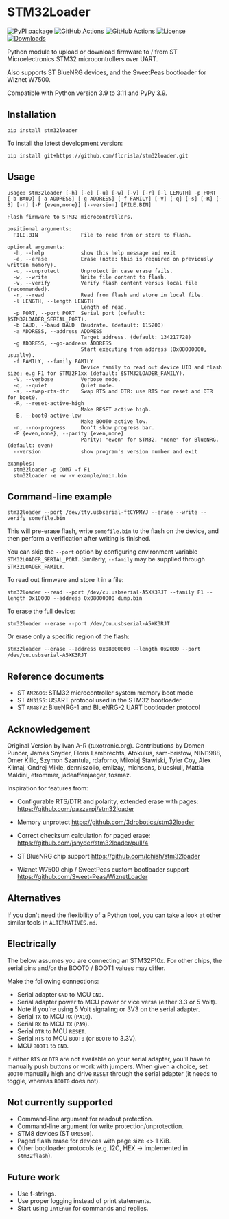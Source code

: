# STM32Loader

[![PyPI package](https://badge.fury.io/py/stm32loader.svg)](https://badge.fury.io/py/stm32loader)
[![GitHub Actions](https://img.shields.io/github/workflow/status/florisla/stm32loader/Test?label=tests)](https://github.com/florisla/stm32loader/actions/workflows/test.yaml)
[![GitHub Actions](https://img.shields.io/github/workflow/status/florisla/stm32loader/Lint?label=lint)](https://github.com/florisla/stm32loader/actions/workflows/lint.yaml)
[![License](https://img.shields.io/pypi/l/stm32loader.svg)](https://pypi.org/project/stm32loader/)
[![Downloads](https://pepy.tech/badge/stm32loader)](https://pepy.tech/project/stm32loader)

Python module to upload or download firmware to / from
ST Microelectronics STM32 microcontrollers over UART.

Also supports ST BlueNRG devices, and the SweetPeas bootloader
for Wiznet W7500.

Compatible with Python version 3.9 to 3.11 and PyPy 3.9.


## Installation

    pip install stm32loader

To install the latest development version:

    pip install git+https://github.com/florisla/stm32loader.git


## Usage

<!-- [[[cog
import sys
from io import StringIO
import cog
from stm32loader.main import main

sys.stdout = StringIO()

main("--help", avoid_system_exit=True)

cog.out(f"```\n{sys.stdout.getvalue()}```")

sys.stdout.close()
sys.stdout = sys.__stdout__
]]] -->
```
usage: stm32loader [-h] [-e] [-u] [-w] [-v] [-r] [-l LENGTH] -p PORT [-b BAUD] [-a ADDRESS] [-g ADDRESS] [-f FAMILY] [-V] [-q] [-s] [-R] [-B] [-n] [-P {even,none}] [--version] [FILE.BIN]

Flash firmware to STM32 microcontrollers.

positional arguments:
  FILE.BIN              File to read from or store to flash.

optional arguments:
  -h, --help            show this help message and exit
  -e, --erase           Erase (note: this is required on previously written memory).
  -u, --unprotect       Unprotect in case erase fails.
  -w, --write           Write file content to flash.
  -v, --verify          Verify flash content versus local file (recommended).
  -r, --read            Read from flash and store in local file.
  -l LENGTH, --length LENGTH
                        Length of read.
  -p PORT, --port PORT  Serial port (default: $STM32LOADER_SERIAL_PORT).
  -b BAUD, --baud BAUD  Baudrate. (default: 115200)
  -a ADDRESS, --address ADDRESS
                        Target address. (default: 134217728)
  -g ADDRESS, --go-address ADDRESS
                        Start executing from address (0x08000000, usually).
  -f FAMILY, --family FAMILY
                        Device family to read out device UID and flash size; e.g F1 for STM32F1xx (default: $STM32LOADER_FAMILY).
  -V, --verbose         Verbose mode.
  -q, --quiet           Quiet mode.
  -s, --swap-rts-dtr    Swap RTS and DTR: use RTS for reset and DTR for boot0.
  -R, --reset-active-high
                        Make RESET active high.
  -B, --boot0-active-low
                        Make BOOT0 active low.
  -n, --no-progress     Don't show progress bar.
  -P {even,none}, --parity {even,none}
                        Parity: "even" for STM32, "none" for BlueNRG. (default: even)
  --version             show program's version number and exit

examples:
  stm32loader -p COM7 -f F1
  stm32loader -e -w -v example/main.bin
```
<!-- [[[end]]] -->

## Command-line example

```
stm32loader --port /dev/tty.usbserial-ftCYPMYJ --erase --write --verify somefile.bin
```

This will pre-erase flash, write `somefile.bin` to the flash on the device, and then
perform a verification after writing is finished.

You can skip the `--port` option by configuring environment variable
`STM32LOADER_SERIAL_PORT`.
Similarly, `--family` may be supplied through `STM32LOADER_FAMILY`.

To read out firmware and store it in a file:

```
stm32loader --read --port /dev/cu.usbserial-A5XK3RJT --family F1 --length 0x10000 --address 0x08000000 dump.bin 
```


To erase the full device:

```
stm32loader --erase --port /dev/cu.usbserial-A5XK3RJT
```

Or erase only a specific region of the flash:

```
stm32loader --erase --address 0x08000000 --length 0x2000 --port /dev/cu.usbserial-A5XK3RJT
```



## Reference documents

* ST `AN2606`: STM32 microcontroller system memory boot mode
* ST `AN3155`: USART protocol used in the STM32 bootloader
* ST `AN4872`: BlueNRG-1 and BlueNRG-2 UART bootloader protocol


## Acknowledgement

Original Version by Ivan A-R (tuxotronic.org).
Contributions by Domen Puncer, James Snyder, Floris Lambrechts,
Atokulus, sam-bristow, NINI1988, Omer Kilic, Szymon Szantula, rdaforno,
Mikolaj Stawiski, Tyler Coy, Alex Klimaj, Ondrej Mikle, denniszollo,
emilzay, michsens, blueskull, Mattia Maldini, etrommer, jadeaffenjaeger,
tosmaz.

Inspiration for features from:

* Configurable RTS/DTR and polarity, extended erase with pages:
  https://github.com/pazzarpj/stm32loader
  
* Memory unprotect
  https://github.com/3drobotics/stm32loader

* Correct checksum calculation for paged erase:
  https://github.com/jsnyder/stm32loader/pull/4

* ST BlueNRG chip support
  https://github.com/lchish/stm32loader

* Wiznet W7500 chip / SweetPeas custom bootloader support
  https://github.com/Sweet-Peas/WiznetLoader


## Alternatives

If you don't need the flexibility of a Python tool, you can take
a look at other similar tools in `ALTERNATIVES.md`.


## Electrically

The below assumes you are connecting an STM32F10x.
For other chips, the serial pins and/or the BOOT0 / BOOT1 values
may differ.

Make the following connections:

- Serial adapter `GND` to MCU `GND`.
- Serial adapter power to MCU power or vice versa (either 3.3 or 5 Volt).
- Note if you're using 5 Volt signaling or 3V3 on the serial adapter.
- Serial `TX` to MCU `RX` (`PA10`).
- Serial `RX` to MCU `TX` (`PA9`).
- Serial `DTR` to MCU `RESET`.
- Serial `RTS` to MCU `BOOT0` (or `BOOT0` to 3.3V).
- MCU `BOOT1` to `GND`.

If either `RTS` or `DTR` are not available on your serial adapter, you'll have to
manually push buttons or work with jumpers.
When given a choice, set `BOOT0` manually high and drive `RESET` through the serial
adapter (it needs to toggle, whereas `BOOT0` does not).


## Not currently supported

* Command-line argument for readout protection.
* Command-line argument for write protection/unprotection.
* STM8 devices (ST `UM0560`).
* Paged flash erase for devices with page size <> 1 KiB.
* Other bootloader protocols (e.g. I2C, HEX -> implemented in `stm32flash`).


## Future work

* Use f-strings.
* Use proper logging instead of print statements.
* Start using `IntEnum` for commands and replies.

